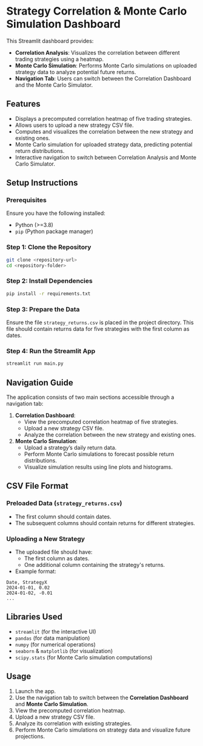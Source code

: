 # Strategy Correlation & Monte Carlo Simulation Dashboard

This Streamlit dashboard provides:
- **Correlation Analysis**: Visualizes the correlation between different trading strategies using a heatmap.
- **Monte Carlo Simulation**: Performs Monte Carlo simulations on uploaded strategy data to analyze potential future returns.
- **Navigation Tab**: Users can switch between the Correlation Dashboard and the Monte Carlo Simulator.

## Features
- Displays a precomputed correlation heatmap of five trading strategies.
- Allows users to upload a new strategy CSV file.
- Computes and visualizes the correlation between the new strategy and existing ones.
- Monte Carlo simulation for uploaded strategy data, predicting potential return distributions.
- Interactive navigation to switch between Correlation Analysis and Monte Carlo Simulator.

## Setup Instructions

### Prerequisites
Ensure you have the following installed:
- Python (>=3.8)
- `pip` (Python package manager)

### Step 1: Clone the Repository
```bash
git clone <repository-url>
cd <repository-folder>
```

### Step 2: Install Dependencies
```bash
pip install -r requirements.txt
```

### Step 3: Prepare the Data
Ensure the file `strategy_returns.csv` is placed in the project directory. This file should contain returns data for five strategies with the first column as dates.

### Step 4: Run the Streamlit App
```bash
streamlit run main.py
```

## Navigation Guide
The application consists of two main sections accessible through a navigation tab:
1. **Correlation Dashboard**:
   - View the precomputed correlation heatmap of five strategies.
   - Upload a new strategy CSV file.
   - Analyze the correlation between the new strategy and existing ones.
2. **Monte Carlo Simulation**:
   - Upload a strategy’s daily return data.
   - Perform Monte Carlo simulations to forecast possible return distributions.
   - Visualize simulation results using line plots and histograms.

## CSV File Format
### Preloaded Data (`strategy_returns.csv`)
- The first column should contain dates.
- The subsequent columns should contain returns for different strategies.

### Uploading a New Strategy
- The uploaded file should have:
  - The first column as dates.
  - One additional column containing the strategy's returns.
- Example format:
```
Date, StrategyX
2024-01-01, 0.02
2024-01-02, -0.01
...
```

## Libraries Used
- `streamlit` (for the interactive UI)
- `pandas` (for data manipulation)
- `numpy` (for numerical operations)
- `seaborn` & `matplotlib` (for visualization)
- `scipy.stats` (for Monte Carlo simulation computations)

## Usage
1. Launch the app.
2. Use the navigation tab to switch between the **Correlation Dashboard** and **Monte Carlo Simulation**.
3. View the precomputed correlation heatmap.
4. Upload a new strategy CSV file.
5. Analyze its correlation with existing strategies.
6. Perform Monte Carlo simulations on strategy data and visualize future projections.

